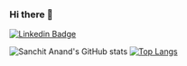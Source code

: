 ### Hi there 👋

[![Linkedin Badge](https://img.shields.io/badge/-Sanchit-0e76a8?style=flat&labelColor=0e76a8&logo=linkedin&logoColor=white)](https://www.linkedin.com/in/sanchit-anand-1570161b7/) 

![Sanchit Anand's GitHub stats](https://github-readme-stats.vercel.app/api?username=sanand34&show_icons=true)
[![Top Langs](https://github-readme-stats.vercel.app/api/top-langs/?username=sanand34&layout=compact)](https://github.com/anuraghazra/github-readme-stats)


